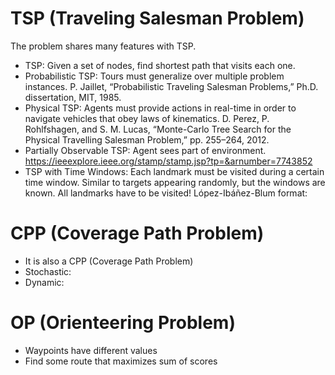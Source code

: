 # TSP (Traveling Salesman Problem)

The problem shares many features with TSP.

- TSP: Given a set of nodes, find shortest path that visits each one.
- Probabilistic TSP: Tours must generalize over multiple problem instances. P. Jaillet, “Probabilistic Traveling Salesman Problems,” Ph.D. dissertation, MIT, 1985.
- Physical TSP: Agents must provide actions in real-time in order to navigate vehicles that obey laws of kinematics. D. Perez, P. Rohlfshagen, and S. M. Lucas, “Monte-Carlo Tree Search for the Physical Travelling Salesman Problem,” pp. 255–264, 2012.
- Partially Observable TSP: Agent sees part of environment.  https://ieeexplore.ieee.org/stamp/stamp.jsp?tp=&arnumber=7743852
- TSP with Time Windows: Each landmark must be visited during a certain time window. Similar to targets appearing randomly, but the windows are known. All landmarks have to be visited! López-Ibáñez-Blum format: 



# CPP (Coverage Path Problem)

- It is also a CPP (Coverage Path Problem)
- Stochastic: 
- Dynamic: 

# OP (Orienteering Problem)

- Waypoints have different values
- Find some route that maximizes sum of scores